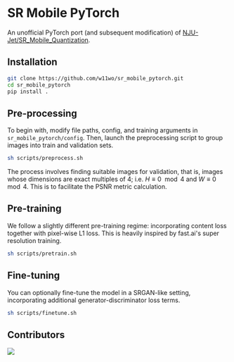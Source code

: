 # SR Mobile PyTorch

An unofficial PyTorch port (and subsequent modification) of [NJU-Jet/SR_Mobile_Quantization](https://github.com/NJU-Jet/SR_Mobile_Quantization).

## Installation

```bash
git clone https://github.com/w11wo/sr_mobile_pytorch.git
cd sr_mobile_pytorch
pip install .
```

## Pre-processing

To begin with, modify file paths, config, and training arguments in `sr_mobile_pytorch/config`. Then, launch the preprocessing script to group images into train and validation sets.

```bash
sh scripts/preprocess.sh
```

The process involves finding suitable images for validation, that is, images whose dimensions are exact multiples of 4; i.e. $H \equiv 0 \mod 4$ and $W \equiv 0 \mod 4$. This is to facilitate the PSNR metric calculation.

## Pre-training

We follow a slightly different pre-training regime: incorporating content loss together with pixel-wise L1 loss. This is heavily inspired by fast.ai's super resolution training.

```bash
sh scripts/pretrain.sh
```

## Fine-tuning

You can optionally fine-tune the model in a SRGAN-like setting, incorporating additional generator-discriminator loss terms.

```bash
sh scripts/finetune.sh
```

## Contributors

<a href="https://github.com/w11wo/sr_mobile_pytorch/graphs/contributors">
  <img src="https://contrib.rocks/image?repo=w11wo/sr_mobile_pytorch" />
</a>

